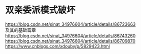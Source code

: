 # 双亲委派模式破坏
https://blog.csdn.net/sinat_34976604/article/details/86723663 \
及其的基础篇章 \
https://blog.csdn.net/sinat_34976604/article/details/86743260
https://blog.csdn.net/sinat_34976604/article/details/86709870
https://www.cnblogs.com/xdouby/p/5829423.html